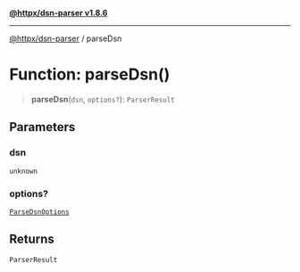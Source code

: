 [**@httpx/dsn-parser v1.8.6**](../README.md)

***

[@httpx/dsn-parser](../README.md) / parseDsn

# Function: parseDsn()

> **parseDsn**(`dsn`, `options?`): `ParserResult`

## Parameters

### dsn

`unknown`

### options?

[`ParseDsnOptions`](../type-aliases/ParseDsnOptions.md)

## Returns

`ParserResult`
